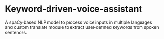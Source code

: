 # Keyword-driven-voice-assistant
A spaCy-based NLP model to process voice inputs in multiple languages and  custom translate module to extract user-defined keywords from spoken sentences.
